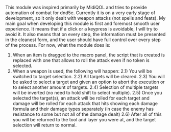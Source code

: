 This module was inspired primarily by MidiQOL and tries to provide automation of combat for dnd5e.
Currently it is on a very early stage of development, so it only dealt with weapon attacks (not spells and feats).
My main goal when developing this module is first and foremost smooth user experience. It means that if a click or a keypress is avoidable, I will try to avoid it. It also means that on every step, the information must be presented in the cleanest form, and the user should have full control over every step of the process.
For now, what the module does is:
1) When an item is dragged to the macro panel, the script that is created is replaced with one that allows to roll the attack even if no token is selected.
2) When a weapon is used, the following will happen:
2.1) You will be switched to target selection.
2.2) All targets will be cleared.
2.3) You will be asked to select a target and given an option to abort the execution or to select another amount of targets.
2.4) Selection of multiple targets will be inverted (no need to hold shift to select multiple).
2.5) Once you selected the target(s), an attack will be rolled for each target and damage will be rolled for each attack that hits showing each damage formula and their damage types separately (in case the enemy has resistance to some but not all of the damage dealt)
2.6) After all of this you will be returned to the tool and layer you were at, and the target selection will return to normal.
